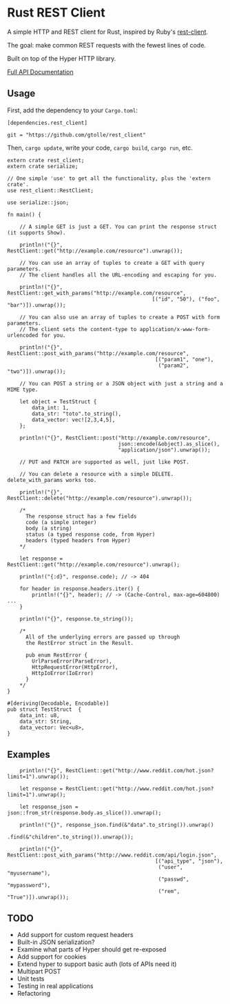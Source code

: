 Rust REST Client
================

A simple HTTP and REST client for Rust, inspired by Ruby's [rest-client](https://github.com/rest-client/rest-client).

The goal: make common REST requests with the fewest lines of code.

Built on top of the Hyper HTTP library.

[Full API Documentation](https://gtolle.github.com/rest_client)

Usage
-----

First, add the dependency to your `Cargo.toml`:

```
[dependencies.rest_client]

git = "https://github.com/gtolle/rest_client"
```

Then, `cargo update`, write your code, `cargo build`, `cargo run`, etc.

```
extern crate rest_client;
extern crate serialize;

// One simple 'use' to get all the functionality, plus the 'extern crate'.
use rest_client::RestClient;

use serialize::json;

fn main() {
    
    // A simple GET is just a GET. You can print the response struct (it supports Show).
    
    println!("{}", RestClient::get("http://example.com/resource").unwrap());
    
    // You can use an array of tuples to create a GET with query parameters.
    // The client handles all the URL-encoding and escaping for you.
    
    println!("{}", RestClient::get_with_params("http://example.com/resource", 
                                               [("id", "50"), ("foo", "bar")]).unwrap());

    // You can also use an array of tuples to create a POST with form parameters. 
    // The client sets the content-type to application/x-www-form-urlencoded for you.
    
    println!("{}", RestClient::post_with_params("http://example.com/resource",
                                                [("param1", "one"), 
                                                 ("param2", "two")]).unwrap());

    // You can POST a string or a JSON object with just a string and a MIME type.
    
    let object = TestStruct {
        data_int: 1,
        data_str: "toto".to_string(),
        data_vector: vec![2,3,4,5],
    };
    
    println!("{}", RestClient::post("http://example.com/resource",
                                    json::encode(&object).as_slice(), 
                                    "application/json").unwrap());

    // PUT and PATCH are supported as well, just like POST.
    
    // You can delete a resource with a simple DELETE. delete_with_params works too.
    
    println!("{}", RestClient::delete("http://example.com/resource").unwrap());
    
    /*
      The response struct has a few fields
      code (a simple integer)
      body (a string)
      status (a typed response code, from Hyper)
      headers (typed headers from Hyper)
    */
    
    let response = RestClient::get("http://example.com/resource").unwrap();
    
    println!("{:d}", response.code); // -> 404
    
    for header in response.headers.iter() {
        println!("{}", header); // -> (Cache-Control, max-age=604800) ...
    }
    
    println!("{}", response.to_string());				  
    
    /*
      All of the underlying errors are passed up through 
      the RestError struct in the Result.
      
      pub enum RestError {
        UrlParseError(ParseError),
        HttpRequestError(HttpError),
        HttpIoError(IoError)
      }
    */
}

#[deriving(Decodable, Encodable)]
pub struct TestStruct  {
    data_int: u8,
    data_str: String,
    data_vector: Vec<u8>,
}
```

Examples
--------

```
    println!("{}", RestClient::get("http://www.reddit.com/hot.json?limit=1").unwrap());

    let response = RestClient::get("http://www.reddit.com/hot.json?limit=1").unwrap();
    
    let response_json = json::from_str(response.body.as_slice()).unwrap();

    println!("{}", response_json.find(&"data".to_string()).unwrap()
                                .find(&"children".to_string()).unwrap());
    
    println!("{}", RestClient::post_with_params("http://www.reddit.com/api/login.json", 
                                                [("api_type", "json"),
                                                 ("user", "myusername"),
                                                 ("passwd", "mypassword"),
                                                 ("rem", "True")]).unwrap());

```

TODO
----

* Add support for custom request headers
* Built-in JSON serialization?
* Examine what parts of Hyper should get re-exposed
* Add support for cookies
* Extend hyper to support basic auth (lots of APIs need it)
* Multipart POST
* Unit tests
* Testing in real applications
* Refactoring
